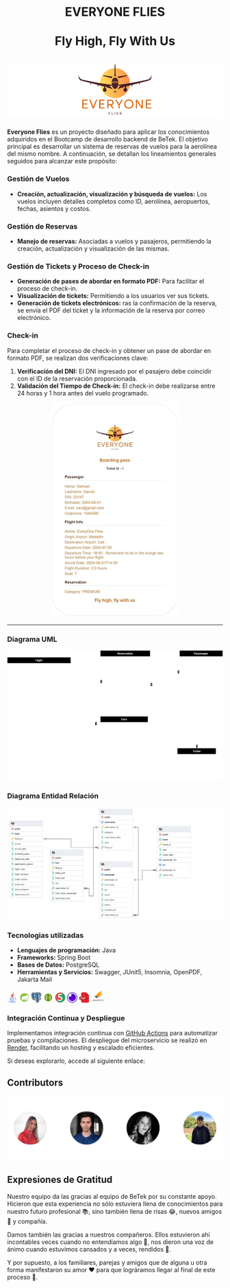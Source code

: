 <div align="center">
  <h1 align="center">
    EVERYONE FLIES
    <br />
    <br />
    Fly High, Fly With Us
    <br />
    <br />
      <img src="ImagesREADME/1.png" alt="LogoEveryoneFlies">
  </h1>
</div>

**Everyone Flies** es un proyecto diseñado para aplicar los conocimientos adquiridos en el Bootcamp de desarrollo backend de BeTek. El objetivo principal es desarrollar un sistema de reservas de vuelos para la aerolínea del mismo nombre. A continuación, se detallan los lineamientos generales seguidos para alcanzar este propósito:

### Gestión de Vuelos
- **Creación, actualización, visualización y búsqueda de vuelos:** Los vuelos incluyen detalles completos como ID, aerolínea, aeropuertos, fechas, asientos y costos.

### Gestión de Reservas
- **Manejo de reservas:** Asociadas a vuelos y pasajeros, permitiendo la creación, actualización y visualización de las mismas.

### Gestión de Tickets y Proceso de Check-in
- **Generación de pases de abordar en formato PDF:** Para facilitar el proceso de check-in.
- **Visualización de tickets:** Permitiendo a los usuarios ver sus tickets.
- **Generación de tickets electrónicos:** ras la confirmación de la reserva, se envía el PDF del ticket y la información de la reserva por correo electrónico.

### Check-in
Para completar el proceso de check-in y obtener un pase de abordar en formato PDF, se realizan dos verificaciones clave:
1. **Verificación del DNI:** El DNI ingresado por el pasajero debe coincidir con el ID de la reservación proporcionada.
2. **Validación del Tiempo de Check-in:** El check-in debe realizarse entre 24 horas y 1 hora antes del vuelo programado.

<div align="center">
      <img src="ImagesREADME/Ticket500.jpg" alt="TicketPDF">
</div>

---

### Diagrama UML

<div align="center">
      <img src="ImagesREADME/DiagramaUML.png" alt="TicketPDF">
</div>

### Diagrama Entidad Relación

<div align="center">
      <img src="ImagesREADME/DiagramaREM.png" alt="TicketPDF">
</div>

### Tecnologias utilizadas
- **Lenguajes de programación:** Java
- **Frameworks:** Spring Boot 
- **Bases de Datos:** PostgreSQL
- **Herramientas y Servicios:** Swagger, JUnit5, Insomnia, OpenPDF, Jakarta Mail

![Java](ImagesREADME/java24.png)
![Sping Boot](ImagesREADME/Spring-boot24.png)
![Postgre](ImagesREADME/postgre24.png)
![Swagger](ImagesREADME/swagger24.png)
![JUnit](ImagesREADME/JUnit24.png)
![Insomnia](ImagesREADME/Insomnia24.png)
![Insomnia](ImagesREADME/pdf.png)
![Jakarta Mail](ImagesREADME/Jakarta24.png)

### Integración Continua y Despliegue
Implementamos integración continua con [GitHub Actions](https://docs.github.com/es/actions) para automatizar pruebas y compilaciones. El despliegue del microservicio se realizó en [Render](https://render.com/), facilitando un hosting y escalado eficientes.

Si deseas explorarlo, accede al siguiente enlace:



## Contributors

<a href="https://github.com/SantiagoGZ1/Aerolinea_EveryOneFlies/graphs/contributors" target="_blank">
  <img src="ImagesREADME/participantes.png" alt="participantes">
</a>

## Expresiones de Gratitud

Nuestro equipo da las gracias al equipo de BeTek por su constante apoyo. Hicieron que esta experiencia no sólo estuviera llena de conocimientos para nuestro futuro profesional 📚, sino también llena de risas 😂, nuevos amigos 🤝 y compañía.

Damos también las gracias a nuestros compañeros. Ellos estuvieron ahí incontables veces cuando no entendíamos algo 🤔, nos dieron una voz de ánimo cuando estuvimos cansados y a veces, rendidos 💪.

Y por supuesto, a los familiares, parejas y amigos que de alguna u otra forma manifestaron su amor ❤️ para que lográramos llegar al final de este proceso 🏁.
